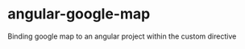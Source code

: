angular-google-map
==================

Binding google map to an angular project within the custom directive
